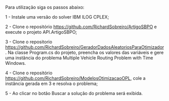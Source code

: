Para utilização siga os passos abaixo:

1 - Instale uma versão do solver IBM ILOG CPLEX;

2 - Clone o repositório https://github.com/RichardSobreiro/ArtigoSBPO e execute o projeto API.ArtigoSBPO;

3 - Clone o repositorio https://github.com/RichardSobreiro/GeradorDadosAleatoriosParaOtimizador. Na classe Program.cs do projeto, preencha os valores das variáveis e gere uma instância do problema Multiple Vehicle Routing Problem with Time Windows.

4 - Clone o repositório https://github.com/RichardSobreiro/ModelosOtimizacaoOPL, cole a instância gerada em 3 e resolva o problema;

5 - Ao clicar no botão Buscar a solução do problema será exibida.

